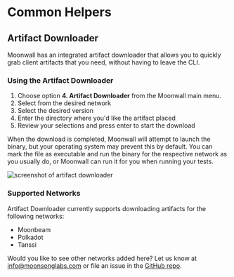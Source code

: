 # Common Helpers

## Artifact Downloader

Moonwall has an integrated artifact downloader that allows you to quickly grab client artifacts that you need, without having to leave the CLI. 

### Using the Artifact Downloader

1. Choose option **4. Artifact Downloader** from the Moonwall main menu.
2. Select from the desired network
3. Select the desired version
4. Enter the directory where you'd like the artifact placed 
5. Review your selections and press enter to start the download

When the download is completed, Moonwall will attempt to launch the binary, but your operating system may prevent this by default. You can mark the file as executable and run the binary for the respective network as you usually do, or Moonwall can run it for you when running your tests.

![screenshot of artifact downloader](/artifact-downloader.png)

### Supported Networks

Artifact Downloader currently supports downloading artifacts for the following networks:

- Moonbeam
- Polkadot
- Tanssi

Would you like to see other networks added here? Let us know at info@moonsonglabs.com or file an issue in the [GitHub repo](https://github.com/Moonsong-Labs/moonwall). 
